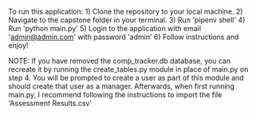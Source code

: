 To run this application:
    1) Clone the repository to your local machine.
    2) Navigate to the capstone folder in your terminal.
    3) Run 'pipenv shell'
    4) Run 'python main.py'
    5) Login to the application with email 'admin@admin.com' with password 'admin'
    6) Follow instructions and enjoy!

NOTE: If you have removed the comp_tracker.db database, you can recreate it by running the create_tables.py module in place of main.py on step 4. You will be prompted to create a user as part of this module and should create that user as a manager. Afterwards, when first running main.py, I recommend following the instructions to import the file 'Assessment Results.csv'